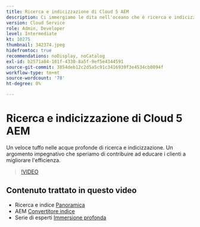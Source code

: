 ```yaml
---
title: Ricerca e indicizzazione di Cloud 5 AEM
description: Ci immergiamo le dita nell'oceano che è ricerca e indicizzazione
version: Cloud Service
role: Admin, Developer
level: Intermediate
kt: 10275
thumbnail: 342374.jpeg
hidefromtoc: true
recommendations: noDisplay, noCatalog
exl-id: b2571a84-101f-4330-8a5f-9ef5e4344591
source-git-commit: 3854deb12c2d5a5c91c3416939f3e4534cb0094f
workflow-type: tm+mt
source-wordcount: '78'
ht-degree: 0%

---
```


# Ricerca e indicizzazione di Cloud 5 AEM

Un veloce tuffo nelle acque profonde di ricerca e indicizzazione. Un argomento impegnativo che speriamo di contribuire ad educare i clienti a migliorare l&#39;efficienza.

>[!VIDEO](https://video.tv.adobe.com/v/342374)

## Contenuto trattato in questo video

+ Ricerca e indice [Panoramica](https://experienceleague.adobe.com/docs/experience-manager-cloud-service/content/operations/indexing.html)
+ AEM [Convertitore indice](https://experienceleague.adobe.com/docs/experience-manager-cloud-service/content/migration-journey/refactoring-tools/index-converter.html)
+ Serie di esperti [Immersione profonda](../../cloud-service/migration/moving-to-aem-as-a-cloud-service/search-and-indexing.md)

